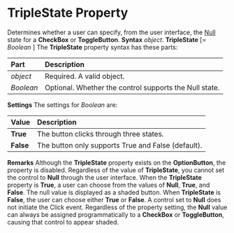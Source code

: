
# TripleState Property



Determines whether a user can specify, from the user interface, the [Null](b8bdf64f-5920-1ae9-16d0-b26d09524a30.md) state for a **CheckBox** or **ToggleButton**.
 **Syntax**
 _object_. **TripleState** [= _Boolean_ ]
The  **TripleState** property syntax has these parts:


|**Part**|**Description**|
|:-----|:-----|
| _object_|Required. A valid object.|
| _Boolean_|Optional. Whether the control supports the Null state.|
 **Settings**
The settings for  _Boolean_ are:


|**Value**|**Description**|
|:-----|:-----|
|**True**|The button clicks through three states.|
|**False**|The button only supports True and False (default).|
 **Remarks**
Although the  **TripleState** property exists on the **OptionButton**, the property is disabled. Regardless of the value of **TripleState**, you cannot set the control to **Null** through the user interface.
When the  **TripleState** property is **True**, a user can choose from the values of **Null**, **True**, and **False**. The null value is displayed as a shaded button.
When  **TripleState** is **False**, the user can choose either **True** or **False**.
A control set to  **Null** does not initiate the Click event.
Regardless of the property setting, the  **Null** value can always be assigned programmatically to a **CheckBox** or **ToggleButton**, causing that control to appear shaded.
